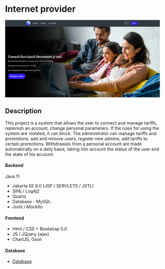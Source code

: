 # Internet provider

![Image alt](docs/homePage.png)

## Description

This project is a system that allows the user to connect and manage tariffs, replenish an account, change personal parameters.  If the rules for using the system are violated, it can block. The administrator can manage tariffs and promotions, add and remove users, register new admins, add tariffs to certain promotions. Withdrawals from a personal account are made automatically on a daily basis, taking into account the status of the user and the state of his account.

#### Backend
Java 11
- Jakarta EE 8.0 (JSP / SERVLETS / JSTL)
- Slf4j / Log4j2
- Quartz
- Database - MySQL
- Junit / Mockito

#### Frontend
- Html / CSS + Bootstrap 5.0
- JS / JQuery (ajax)
- ChartJS, Gson

#### Database
* [Database](docs/db.png)
